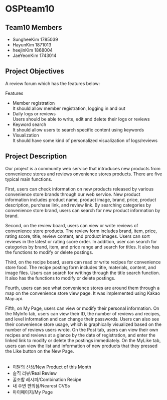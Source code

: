# OSPteam10
## Team10 Members

- SungheeKim 1785039
- HayunKim 1871013
- heejinKim 1868004
- JaeYeonKim 1743014

## Project Objectives

A review forum which has the features below:

Features
- Member registration
<br>It should allow member registration, logging in and out
- Daily logs or reviews
<br>Users should be able to write, edit and delete their logs or reviews
- Keyword search 
<br>It should allow users to search specific content using keywords
- Visualization 
<br>It should have some kind of personalized visualization of logs/reviews


## Project Description

Our project is a community web service that introduces new products from convenience stores and reviews onvenience stores products. There are five typical main functions.


  First, users can check information on new products released by various convenience store brands through our web service. New product information includes product name, product image, brand, price, product description, purchase link, and review link. By searching categories by convenience store brand, users can search for new product information by brand.

  Second, on the review board, users can view or write reviews of convenience store products. The review form includes brand, item, price, rating score, title, review content, and product images. Users can sort reviews in the latest or rating score order. In addition, user can search for categories by brand, item, and price range and search for titles. It also has the functions to modify or delete postings.

  Third, on the recipe board, users can read or write recipes for convenience store food. The recipe posting form includes title, materials, content, and image files. Users can search for writings through the title search function. It also has the functions to modify or delete postings.

  Fourth, users can see what convenience stores are around them through a map on the convenience store view page. It was implemented using Kakao Map api.

  Fifth, on My Page, users can view or modify their personal information. On the MyInfo tab, users can view their ID, the number of reviews and recipes, and level information and can change their passwords. Users can also see their convenience store usage, which is graphically visualized based on the number of reviews users wrote. On the Post tab, users can view their own recipes and reviews at a glance by the date of registration, and enter the linked link to modify or delete the postings immediately. On the MyLike tab, users can view the list and information of new products that they pressed the Like button on the New Page.
<br><br>
- 이달의 신상/New Product of this Month
- 솔직 리뷰/Real Review
- 꿀조합 레시피/Combination Recipe
- 내 주변 편의점/Nearest CVSs
- 마이페이지/My Page
